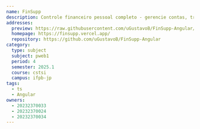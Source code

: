 ```yaml
---
name: FinSupp
description: Controle financeiro pessoal completo - gerencie contas, transações, categorias, assinaturas e faturas em um só lugar.
addresses:
  preview: https://raw.githubusercontent.com/uGustavoB/FinSupp-Angular/refs/heads/main/preview.png
  homepage: https://finsupp.vercel.app/
  repository: https://github.com/uGustavoB/FinSupp-Angular
category:
  type: subject
  subject: pweb1
  period: 4
  semester: 2025.1
  course: cstsi
  campus: ifpb-jp
tags:
  - ts
  - Angular
owners:
  - 20232370033
  - 20232370024
  - 20232370034
---
```

